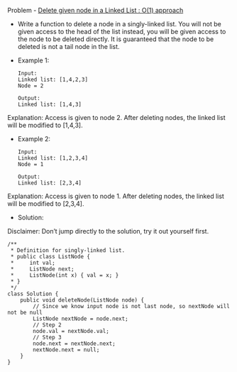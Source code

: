Problem - [Delete given node in a Linked List : O(1) approach](https://leetcode.com/problems/delete-node-in-a-linked-list/)

- Write a function to delete a node in a singly-linked list. You will not be given access to the head of the list instead, you will be given access to the node to be deleted directly. It is guaranteed that the node to be deleted is not a tail node in the list.

- Example 1:
 
      Input:
      Linked list: [1,4,2,3]
      Node = 2
      
      Output:
      Linked list: [1,4,3]
      
Explanation: Access is given to node 2. After deleting nodes, the linked list will be modified to [1,4,3].

- Example 2:
      
      Input:
      Linked list: [1,2,3,4]
      Node = 1
      
      Output:
      Linked list: [2,3,4]
      
Explanation: Access is given to node 1. After deleting nodes, the linked list will be modified to [2,3,4].
 
- Solution:

Disclaimer: Don’t jump directly to the solution, try it out yourself first.

```
/**
 * Definition for singly-linked list.
 * public class ListNode {
 *     int val;
 *     ListNode next;
 *     ListNode(int x) { val = x; }
 * }
 */
class Solution {
    public void deleteNode(ListNode node) {
        // Since we know input node is not last node, so nextNode will not be null
        ListNode nextNode = node.next;
        // Step 2
        node.val = nextNode.val;
        // Step 3
        node.next = nextNode.next;
        nextNode.next = null;
    }
}
```

